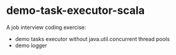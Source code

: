 # demo-task-executor-scala

A job interview coding exercise:
* demo tasks executor without java.util.concurrent thread pools
* demo logger
